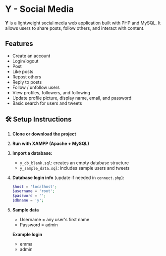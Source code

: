 # Y - Social Media

**Y** is a lightweight social media web application built with PHP and MySQL. It allows users to share posts, follow others, and interact with content.

## Features

- Create an account
- Login/logout
- Post
- Like posts
- Repost others
- Reply to posts
- Follow / unfollow users
- View profiles, followers, and following
- Update profile picture, display name, email, and password
- Basic search for users and tweets

## 🛠️ Setup Instructions

1. **Clone or download the project**
2. **Run with XAMPP (Apache + MySQL)**
3. **Import a database:**
   - `y_db_blank.sql`: creates an empty database structure
   - `y_sample_data.sql`: includes sample users and tweets

4. **Database login info** (update if needed in `connect.php`):
   ```php
   $host = 'localhost';
   $username = 'root';
   $password = '';
   $dbname = 'y';

5. **Sample data**
    - Username = any user's first name
    - Password = admin

   **Example login**
    - emma
    - admin